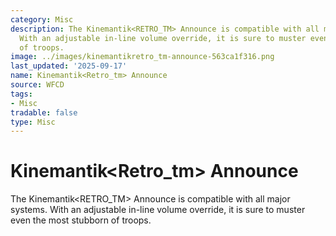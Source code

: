 ```yaml
---
category: Misc
description: The Kinemantik<RETRO_TM> Announce is compatible with all major systems.
  With an adjustable in-line volume override, it is sure to muster even the most stubborn
  of troops.
image: ../images/kinemantikretro_tm-announce-563ca1f316.png
last_updated: '2025-09-17'
name: Kinemantik<Retro_tm> Announce
source: WFCD
tags:
- Misc
tradable: false
type: Misc
---
```


# Kinemantik<Retro_tm> Announce

The Kinemantik<RETRO_TM> Announce is compatible with all major systems. With an adjustable in-line volume override, it is sure to muster even the most stubborn of troops.

